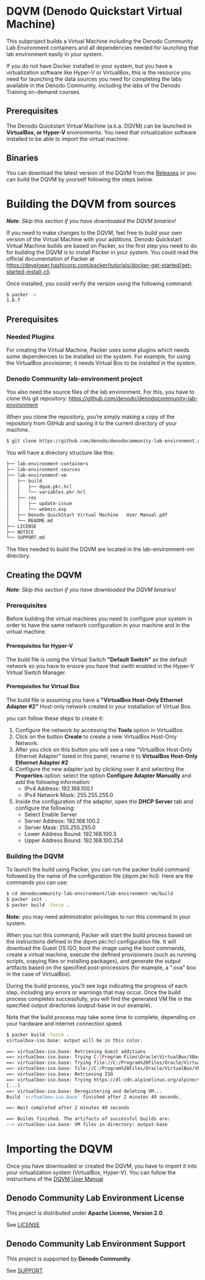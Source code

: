 <!--
title: 'DQVM (Denodo Quickstart Virtual Machine)'
description: 'This project maintains the Denodo Quickstart Virtual Machine'
layout: Doc
framework: packer
platform: alpine-linux
language: hcl
authorLink: ''
authorName: 'Denodo Community'
authorAvatar: ''
collaborators: Victoria Margret, Ajay Kumar
-->

# DQVM (Denodo Quickstart Virtual Machine)

This subproject builds a Virtual Machine including the Denodo Community Lab Environment containers and all dependencies needed for launching that lab environment easily in your system. 

If you do not have Docker installed in your system, but you have a virtualization software like Hyper-V or VirtualBox, this is the resource you need for launching the data sources you need for completing the labs available in the Denodo Community, including the labs of the Denodo Training on-demand courses.

## Prerequisites

The Denodo Quickstart Virtual Machine (a.k.a. DQVM) can be launched in **VirtualBox, or Hyper-V** environments. You need that virtualization software installed to be able to import the virtual machine.

## Binaries 

You can download the latest version of the DQVM from the [Releases](https://github.com/denodo/denodocommunity-lab-environment/releases/latest) or you can build the DQVM by yourself following the steps below.

# Building the DQVM from sources
 
*__Note__: Skip this section if you have downloaded the DQVM binaries!*

If you need to make changes to the DQVM, feel free to build your own version of the Virtual Machine with your additions. Denodo Quickstart Virtual Machine builds are based on Packer, so the first step you need to do for building the DQVM is to install Packer in your system. You could read the official documentation of Packer at https://developer.hashicorp.com/packer/tutorials/docker-get-started/get-started-install-cli.

Once installed, you could verify the version using the following command:

```bash
$ packer -v
1.8.7
```

## Prerequisites

### Needed Plugins 

For creating the Virtual Machine, Packer uses some plugins which needs some dependencies to be installed on the system. For example, for using the VirtualBox provisioner, it needs Virtual Box to be installed in the system.

### Denodo Community lab-environment project 

You also need the source files of the lab environment. For this, you have to clone this git repository: https://github.com/denodo/denodocommunity-lab-environment 

When you clone the repository, you’re simply making a copy of the repository from GitHub and saving it to the current directory of your machine.

```bash
$ git clone https://github.com/denodo/denodocommunity-lab-environment.git
```

You will have a directory structure like this:

```bash
├── lab-environment-containers
├── lab-environment-sources
├── lab-environment-vm
│   ├── build
│   │   ├── dqvm.pkr.hcl
│   │   └── variables.pkr.hcl
│   ├── res
│   │   ├── update-issue
│   │   └── webmin.exp
│   ├── Denodo QuickStart Virtual Machine - User Manual.pdf
│   └── README.md
├── LICENSE
├── NOTICE
└── SUPPORT.md

```

The files needed to build the DQVM are located in the lab-environment-vm directory.

## Creating the DQVM

*__Note__: Skip this section if you have downloaded the DQVM binaries!*

### Prerequisites

Before building the virtual machines you need to configure your system in order to have the same network configuration in your machine and in the virtual machine.

#### Prerequisites for Hyper-V

The build file is using the Virtual Switch **"Default Switch"** as the default network so you have to ensure you have that swith enabled in the Hyper-V Virtual Switch Manager.

#### Prerequisites for Virtual Box

The build file is assuming you have a **"VirtualBox Host-Only Ethernet Adapter #2"** Host-only network created in your installation of Virtual Box. 

you can follow these steps to create it:
1. Configure the network by accessing the **Tools** option in VirtualBox.
2. Click on the button **Create** to create a new VirtualBox Host-Only Network.
3. After you click on this button you will see a new “VirtualBox Host-Only Ethernet Adapter” listed in this panel, rename it to **VirtualBox Host-Only Ethernet Adapter #2**
4. Configure the new adapter just by clicking over it and selecting the **Properties** option: select the option **Configure Adapter Manually** and add the following information:
    * IPv4 Address: 192.168.100.1
    * IPv4 Network Mask: 255.255.255.0
5. Inside the configuration of the adapter, open the **DHCP Server** tab and configure the following:
    * Select Enable Server
    * Server Address: 192.168.100.2
    * Server Mask: 255.255.255.0
    * Lower Address Bound: 192.168.100.3
    * Upper Address Bound: 192.168.100.254

### Building the DQVM

To launch the build using Packer, you can run the packer build command followed by the name of the configuration file (dqvm.pkr.hcl). Here are the commands you can use:

```bash
$ cd denodocommunity-lab-environment/lab-environment-vm/build
$ packer init .
$ packer build -force .
```
**Note:** you may need administrator privileges to run this command in your system.

When you run this command, Packer will start the build process based on the instructions defined in the dqvm.pkr.hcl configuration file. It will download the Guest OS ISO, boot the image using the boot commands, create a virtual machine, execute the defined provisioners (such as running scripts, copying files or installing packages), and generate the output artifacts based on the specified post-processors (for example, a ".ova" box in the case of VirtualBox).

During the build process, you'll see logs indicating the progress of each step, including any errors or warnings that may occur. Once the build process completes successfully, you will find the generated VM file in the specified output directories (output-base in our example).

Note that the build process may take some time to complete, depending on your hardware and internet connection speed.

```bash
$ packer build -force .
virtualbox-iso.base: output will be in this color.

==> virtualbox-iso.base: Retrieving Guest additions
==> virtualbox-iso.base: Trying C:\Program Files\Oracle\VirtualBox/VBoxGuestAdditions.iso
==> virtualbox-iso.base: Trying file://C:/Program%20Files/Oracle/VirtualBox/VBoxGuestAdditions.iso
==> virtualbox-iso.base: file://C:/Program%20Files/Oracle/VirtualBox/VBoxGuestAdditions.iso => C:/Program Files/Oracle/VirtualBox/VBoxGuestAdditions.iso
==> virtualbox-iso.base: Retrieving ISO
==> virtualbox-iso.base: Trying https://dl-cdn.alpinelinux.org/alpine/v3.18/releases/x86_64/alpine-virt-3.18.0-x86_64.iso
[...]
==> virtualbox-iso.base: Deregistering and deleting VM...
Build 'virtualbox-iso.base' finished after 2 minutes 49 seconds.

==> Wait completed after 2 minutes 49 seconds

==> Builds finished. The artifacts of successful builds are:
--> virtualbox-iso.base: VM files in directory: output-base
```

# Importing the DQVM

Once you have downloaded or created the DQVM, you have to import it into your virtualization system (VirtualBox, Hyper-V). You can follow the instructions of the [DQVM User Manual](Denodo%20QuickStart%20Virtual%20Machine%20-%20User%20Manual.pdf)

## Denodo Community Lab Environment License

This project is distributed under **Apache License, Version 2.0**. 

See [LICENSE](../LICENSE)

## Denodo Community Lab Environment Support

This project is supported by **Denodo Community**. 

See [SUPPORT](../SUPPORT.md)